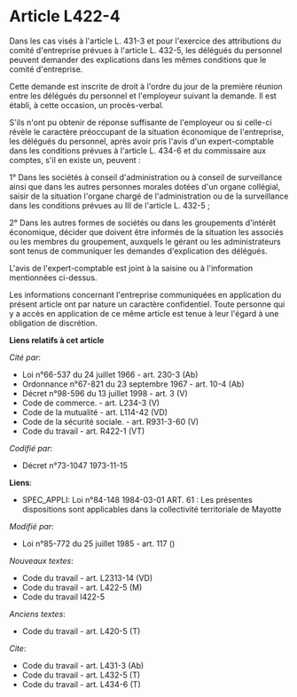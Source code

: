 # Article L422-4

Dans les cas visés à l'article L. 431-3 et pour l'exercice des attributions du comité d'entreprise prévues à l'article L.
432-5, les délégués du personnel peuvent demander des explications dans les mêmes conditions que le comité d'entreprise.

Cette demande est inscrite de droit à l'ordre du jour de la première réunion entre les délégués du personnel et l'employeur
suivant la demande. Il est établi, à cette occasion, un procès-verbal.

S'ils n'ont pu obtenir de réponse suffisante de l'employeur ou si celle-ci révèle le caractère préoccupant de la situation
économique de l'entreprise, les délégués du personnel, après avoir pris l'avis d'un expert-comptable dans les conditions
prévues à l'article L. 434-6 et du commissaire aux comptes, s'il en existe un, peuvent :

1° Dans les sociétés à conseil d'administration ou à conseil de surveillance ainsi que dans les autres personnes morales
dotées d'un organe collégial, saisir de la situation l'organe chargé de l'administration ou de la surveillance dans les
conditions prévues au III de l'article L. 432-5 ;

2° Dans les autres formes de sociétés ou dans les groupements d'intérêt économique, décider que doivent être informés de la
situation les associés ou les membres du groupement, auxquels le gérant ou les administrateurs sont tenus de communiquer les
demandes d'explication des délégués.

L'avis de l'expert-comptable est joint à la saisine ou à l'information mentionnées ci-dessus.

Les informations concernant l'entreprise communiquées en application du présent article ont par nature un caractère
confidentiel. Toute personne qui y a accès en application de ce même article est tenue à leur l'égard à une obligation de
discrétion.

**Liens relatifs à cet article**

_Cité par_:

  - Loi n°66-537 du 24 juillet 1966 - art. 230-3 (Ab)
  - Ordonnance n°67-821 du 23 septembre 1967 - art. 10-4 (Ab)
  - Décret n°98-596 du 13 juillet 1998 - art. 3 (V)
  - Code de commerce. - art. L234-3 (V)
  - Code de la mutualité - art. L114-42 (VD)
  - Code de la sécurité sociale. - art. R931-3-60 (V)
  - Code du travail - art. R422-1 (VT)

_Codifié par_:

  - Décret n°73-1047 1973-11-15

**Liens**:

  - SPEC_APPLI: Loi n°84-148 1984-03-01 ART. 61 : Les présentes dispositions sont applicables dans la collectivité territoriale de Mayotte

_Modifié par_:

  - Loi n°85-772 du 25 juillet 1985 - art. 117 ()

_Nouveaux textes_:

  - Code du travail - art. L2313-14 (VD)
  - Code du travail - art. L422-5 (M)
  - Code du travail l422-5

_Anciens textes_:

  - Code du travail - art. L420-5 (T)

_Cite_:

  - Code du travail - art. L431-3 (Ab)
  - Code du travail - art. L432-5 (T)
  - Code du travail - art. L434-6 (T)

